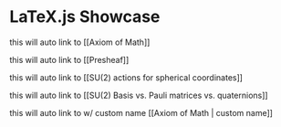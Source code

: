 # LaTeX.js Showcase

this will auto link to [[Axiom of Math]]

this will auto link to [[Presheaf]]

this will auto link to [[SU(2) actions for spherical coordinates]]

this will auto link to [[SU(2) Basis vs. Pauli matrices vs. quaternions]]

this will auto link to w/ custom name [[Axiom of Math | custom name]]
